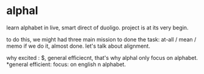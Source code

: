 # alphal
learn alphabet in live, smart direct of duoligo. 
project is at its very begin.

to do this, we might had three main mission to done the task: at-all / mean / memo
if we do it, almost done. let's talk about alignment. 

why excited : $, general efficiecnt, that's why alphal only focus on alphabet.
*general efficient: 
focus: on english n alphabet.
